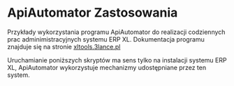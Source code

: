 # ApiAutomator Zastosowania
Przykłady wykorzystania programu ApiAutomator do realizacji codziennych prac adminimistracyjnych systemu ERP XL.
Dokumentacja programu znajduje się na stronie [xltools.3lance.pl](https://xltools.3lance.pl/?page_id=118)

Uruchamianie poniższych skryptów ma sens tylko na instalacji systemu ERP XL, ApiAutomator wykorzystuje mechanizmy udostępniane przez ten system.
